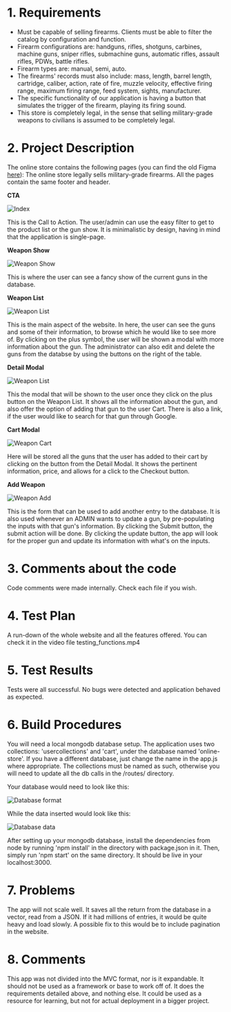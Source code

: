 # 1. Requirements
* Must be capable of selling firearms. Clients must be able to filter the catalog by configuration and function.
* Firearm configurations are: handguns, rifles, shotguns, carbines, machine guns, sniper rifles, submachine guns, automatic rifles, assault rifles, PDWs, battle rifles.
* Firearm types are: manual, semi, auto.
* The firearms' records must also include: mass, length, barrel length, cartridge, caliber, action, rate of fire, muzzle velocity, effective firing range, maximum firing range, feed system, sights, manufacturer.
* The specific functionality of our application is having a button that simulates the trigger of the firearm, playing its firing sound.
* This store is completely legal, in the sense that selling military-grade weapons to civilians is assumed to be completely legal.

# 2. Project Description
The online store contains the following pages (you can find the old Figma <a href="https://www.figma.com/file/G66aRUbO65k8scSnY9moq2/online-store?node-id=0%3A1">here</a>):
The online store legally sells military-grade firearms.
All the pages contain the same footer and header.

**CTA**

![Index](https://github.com/l-a-motta/online-store/blob/main/beta_images/cta.png)

This is the Call to Action.
The user/admin can use the easy filter to get to the product list or the gun show.
It is minimalistic by design, having in mind that the application is single-page.

**Weapon Show**

![Weapon Show](https://github.com/l-a-motta/online-store/blob/main/beta_images/gun_show.png)

This is where the user can see a fancy show of the current guns in the database.

**Weapon List**

![Weapon List](https://github.com/l-a-motta/online-store/blob/main/beta_images/gun_list.png)

This is the main aspect of the website. In here, the user can see the guns and some of their information, to browse which he would like to see more of. By clicking on the plus symbol, the user will be shown a modal with more information about the gun. The administrator can also edit and delete the guns from the databse by using the buttons on the right of the table.

**Detail Modal**

![Weapon List](https://github.com/l-a-motta/online-store/blob/main/beta_images/gun_detail.png)

This the modal that will be shown to the user once they click on the plus button on the Weapon List. It shows all the information about the gun, and also offer the option of adding that gun to the user Cart. There is also a link, if the user would like to search for that gun through Google.

**Cart Modal**

![Weapon Cart](https://github.com/l-a-motta/online-store/blob/main/beta_images/gun_cart.png)

Here will be stored all the guns that the user has added to their cart by clicking on the button from the Detail Modal. It shows the pertinent information, price, and allows for a click to the Checkout button.

**Add Weapon**

![Weapon Add](https://github.com/l-a-motta/online-store/blob/main/beta_images/gun_add.png)

This is the form that can be used to add another entry to the database. It is also used whenever an ADMIN wants to update a gun, by pre-populating the inputs with that gun's information. By clicking the Submit button, the submit action will be done. By clicking the update button, the app will look for the proper gun and update its information with what's on the inputs.

# 3. Comments about the code
Code comments were made internally. Check each file if you wish.

# 4. Test Plan
A run-down of the whole website and all the features offered. You can check it in the video file testing_functions.mp4

# 5. Test Results
Tests were all successful. No bugs were detected and application behaved as expected.

# 6. Build Procedures

You will need a local mongodb database setup. The application uses two collections: 'usercollections' and 'cart', under the database named 'online-store'. If you have a different database, just change the name in the app.js where appropriate. The collections must be named as such, otherwise you will need to update all the db calls in the /routes/ directory.

Your database would need to look like this:

![Database format](https://github.com/l-a-motta/online-store/blob/main/beta_images/mongodb.png)

While the data inserted would look like this:

![Database data](https://github.com/l-a-motta/online-store/blob/main/beta_images/mongodb_data.png)

After setting up your mongodb database, install the dependencies from node by running 'npm install' in the directory with package.json in it. Then, simply run 'npm start' on the same directory. It should be live in your localhost:3000.

# 7. Problems
The app will not scale well. It saves all the return from the database in a vector, read from a JSON. If it had millions of entries, it would be quite heavy and load slowly. A possible fix to this would be to include pagination in the website.

# 8. Comments
This app was not divided into the MVC format, nor is it expandable. It should not be used as a framework or base to work off of. It does the requirements detailed above, and nothing else. It could be used as a resource for learning, but not for actual deployment in a bigger project.
